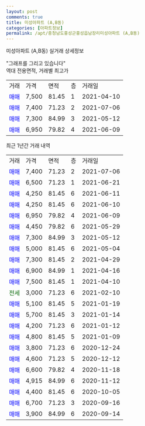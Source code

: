 ```yaml
---
layout: post
comments: true
title: 미성아파트 (A,B동)
categories: [아파트정보]
permalink: /apt/충청남도홍성군홍성읍남장리미성아파트 (A,B동)
---
```


미성아파트 (A,B동) 실거래 상세정보

<script type="text/javascript">
  google.charts.load('current', {'packages':['line', 'corechart']});
  google.charts.setOnLoadCallback(drawChart);

  function drawChart() {
    var data = new google.visualization.DataTable();
    data.addColumn('date', '거래일');
    data.addColumn('number', "매매");
    data.addColumn('number', "전세");
    data.addColumn('number', "전매");

    data.addRows([[new Date(Date.parse("2021-07-06")), 7400, null, null], [new Date(Date.parse("2021-06-21")), 6500, null, null], [new Date(Date.parse("2021-06-11")), 4250, null, null], [new Date(Date.parse("2021-06-10")), 4250, null, null], [new Date(Date.parse("2021-06-09")), 6950, null, null], [new Date(Date.parse("2021-05-29")), 4450, null, null], [new Date(Date.parse("2021-05-12")), 7300, null, null], [new Date(Date.parse("2021-05-04")), 5000, null, null], [new Date(Date.parse("2021-04-29")), 7300, null, null], [new Date(Date.parse("2021-04-16")), 6900, null, null], [new Date(Date.parse("2021-04-10")), 7500, null, null], [new Date(Date.parse("2021-02-10")), null, 3000, null], [new Date(Date.parse("2021-01-19")), 5100, null, null], [new Date(Date.parse("2021-01-14")), 5700, null, null], [new Date(Date.parse("2021-01-12")), 4200, null, null], [new Date(Date.parse("2021-01-09")), 4800, null, null], [new Date(Date.parse("2020-12-24")), 3800, null, null], [new Date(Date.parse("2020-12-12")), 4600, null, null], [new Date(Date.parse("2020-11-18")), 6600, null, null], [new Date(Date.parse("2020-11-12")), 4915, null, null], [new Date(Date.parse("2020-10-05")), 4400, null, null], [new Date(Date.parse("2020-09-16")), 6700, null, null], [new Date(Date.parse("2020-09-14")), 3900, null, null]]);

    var options = {
      hAxis: {
        format: 'yyyy/MM/dd'
      },    
      lineWidth: 0,
      pointsVisible: true,    
      title: '최근 1년간 유형별 실거래가 분포',
      legend: { position: 'bottom' }
    };

    var formatter = new google.visualization.NumberFormat({pattern:'###,###'} );
    formatter.format(data, 1);
    formatter.format(data, 2);
    
    setTimeout(function() {
        var chart = new google.visualization.LineChart(document.getElementById('columnchart_material'));
        chart.draw(data, (options));
        document.getElementById('loading').style.display = 'none';
    }, 1000);
  }
</script>


<div id="loading" style="z-index:20; display: block; margin-left: 0px">"그래프를 그리고 있습니다"</div>
<div id="columnchart_material" style="width: 95%; margin-left: 0px; display: block"></div>
<!-- contents start -->
역대 전용면적, 거래별 최고가
<table class="sortable">
    <tr>
      <td>거래</td>
      <td>가격</td>
      <td>면적</td>
      <td>층</td>
      <td>거래일</td>
    </tr>
        <tr>
          <td><a style="color: blue">매매</a></td>
          <td>7,500</td>
          <td>81.45</td>
          <td>1</td>
          <td>2021-04-10</td>
        </tr>            <tr>
          <td><a style="color: blue">매매</a></td>
          <td>7,400</td>
          <td>71.23</td>
          <td>2</td>
          <td>2021-07-06</td>
        </tr>            <tr>
          <td><a style="color: blue">매매</a></td>
          <td>7,300</td>
          <td>84.99</td>
          <td>3</td>
          <td>2021-05-12</td>
        </tr>            <tr>
          <td><a style="color: blue">매매</a></td>
          <td>6,950</td>
          <td>79.82</td>
          <td>4</td>
          <td>2021-06-09</td>
        </tr>        
    
    
</table>

최근 1년간 거래 내역

<table class="sortable">
    <tr>
      <td>거래</td>
      <td>가격</td>
      <td>면적</td>
      <td>층</td>
      <td>거래일</td>
    </tr>
    <tr>
      <td><a style="color: blue">매매</a></td>
      <td>7,400</td>
      <td>71.23</td>
      <td>2</td>
      <td>2021-07-06</td>
    </tr>          <tr>
      <td><a style="color: blue">매매</a></td>
      <td>6,500</td>
      <td>71.23</td>
      <td>1</td>
      <td>2021-06-21</td>
    </tr>          <tr>
      <td><a style="color: blue">매매</a></td>
      <td>4,250</td>
      <td>81.45</td>
      <td>6</td>
      <td>2021-06-11</td>
    </tr>          <tr>
      <td><a style="color: blue">매매</a></td>
      <td>4,250</td>
      <td>81.45</td>
      <td>6</td>
      <td>2021-06-10</td>
    </tr>          <tr>
      <td><a style="color: blue">매매</a></td>
      <td>6,950</td>
      <td>79.82</td>
      <td>4</td>
      <td>2021-06-09</td>
    </tr>          <tr>
      <td><a style="color: blue">매매</a></td>
      <td>4,450</td>
      <td>79.82</td>
      <td>6</td>
      <td>2021-05-29</td>
    </tr>          <tr>
      <td><a style="color: blue">매매</a></td>
      <td>7,300</td>
      <td>84.99</td>
      <td>3</td>
      <td>2021-05-12</td>
    </tr>          <tr>
      <td><a style="color: blue">매매</a></td>
      <td>5,000</td>
      <td>81.45</td>
      <td>6</td>
      <td>2021-05-04</td>
    </tr>          <tr>
      <td><a style="color: blue">매매</a></td>
      <td>7,300</td>
      <td>81.45</td>
      <td>2</td>
      <td>2021-04-29</td>
    </tr>          <tr>
      <td><a style="color: blue">매매</a></td>
      <td>6,900</td>
      <td>84.99</td>
      <td>1</td>
      <td>2021-04-16</td>
    </tr>          <tr>
      <td><a style="color: blue">매매</a></td>
      <td>7,500</td>
      <td>81.45</td>
      <td>1</td>
      <td>2021-04-10</td>
    </tr>          <tr>
      <td><a style="color: darkgreen">전세</a></td>
      <td>3,000</td>
      <td>71.23</td>
      <td>6</td>
      <td>2021-02-10</td>
    </tr>          <tr>
      <td><a style="color: blue">매매</a></td>
      <td>5,100</td>
      <td>81.45</td>
      <td>5</td>
      <td>2021-01-19</td>
    </tr>          <tr>
      <td><a style="color: blue">매매</a></td>
      <td>5,700</td>
      <td>81.45</td>
      <td>3</td>
      <td>2021-01-14</td>
    </tr>          <tr>
      <td><a style="color: blue">매매</a></td>
      <td>4,200</td>
      <td>71.23</td>
      <td>6</td>
      <td>2021-01-12</td>
    </tr>          <tr>
      <td><a style="color: blue">매매</a></td>
      <td>4,800</td>
      <td>81.45</td>
      <td>5</td>
      <td>2021-01-09</td>
    </tr>          <tr>
      <td><a style="color: blue">매매</a></td>
      <td>3,800</td>
      <td>71.23</td>
      <td>6</td>
      <td>2020-12-24</td>
    </tr>          <tr>
      <td><a style="color: blue">매매</a></td>
      <td>4,600</td>
      <td>71.23</td>
      <td>5</td>
      <td>2020-12-12</td>
    </tr>          <tr>
      <td><a style="color: blue">매매</a></td>
      <td>6,600</td>
      <td>79.82</td>
      <td>4</td>
      <td>2020-11-18</td>
    </tr>          <tr>
      <td><a style="color: blue">매매</a></td>
      <td>4,915</td>
      <td>84.99</td>
      <td>6</td>
      <td>2020-11-12</td>
    </tr>          <tr>
      <td><a style="color: blue">매매</a></td>
      <td>4,400</td>
      <td>81.45</td>
      <td>6</td>
      <td>2020-10-05</td>
    </tr>          <tr>
      <td><a style="color: blue">매매</a></td>
      <td>6,700</td>
      <td>71.23</td>
      <td>3</td>
      <td>2020-09-16</td>
    </tr>          <tr>
      <td><a style="color: blue">매매</a></td>
      <td>3,900</td>
      <td>84.99</td>
      <td>6</td>
      <td>2020-09-14</td>
    </tr>      </table>
<!-- contents end -->    


